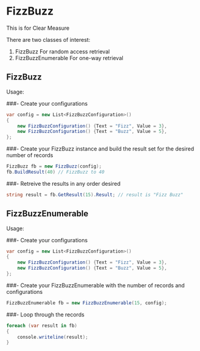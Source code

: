 # FizzBuzz
This is for Clear Measure

There are two classes of interest:

1. FizzBuzz
	For random access retrieval
1. FizzBuzzEnumerable
	For one-way retrieval

## FizzBuzz

Usage:

###- Create your configurations

```c#
var config = new List<FizzBuzzConfiguration>()
{
	new FizzBuzzConfiguration() {Text = "Fizz", Value = 3},
	new FizzBuzzConfiguration() {Text = "Buzz", Value = 5},
};
```

###- Create your FizzBuzz instance and build the result set for the desired number of records

```c#
FizzBuzz fb = new FizzBuzz(config);
fb.BuildResult(40) // FizzBuzz to 40
``` 

###- Retreive the results in any order desired

```C#
string result = fb.GetResult(15).Result; // result is "Fizz Buzz"
```

## FizzBuzzEnumerable

Usage:

###- Create your configurations

```c#
var config = new List<FizzBuzzConfiguration>()
{
	new FizzBuzzConfiguration() {Text = "Fizz", Value = 3},
	new FizzBuzzConfiguration() {Text = "Buzz", Value = 5},
};
```

###- Create your FizzBuzzEnumerable with the number of records and configurations

```c#
FizzBuzzEnumerable fb = new FizzBuzzEnumerable(15, config);
```

###- Loop through the records
```c#
foreach (var result in fb)
{
	console.writeline(result);
}
```